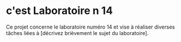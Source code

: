 #  c'est Laboratoire  n 14
Ce projet concerne le laboratoire numéro 14 et vise à réaliser diverses tâches liées à [décrivez brièvement le sujet du laboratoire].